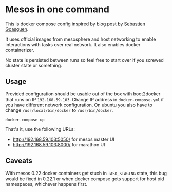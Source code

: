 # Mesos in one command

This is docker compose config inspired by [blog post by Sebastien Goasguen](http://sebgoa.blogspot.com/2015/03/1-command-to-mesos-with-docker-compose.html).

It uses official images from mesosphere and host networking to enable
interactions with tasks over real network. It also enables docker containerizer.

No state is persisted between runs so feel free to start over if you
screwed cluster state or something.

## Usage

Provided configuration should be usable out of the box with boot2docker
that runs on IP `192.168.59.103`. Change IP address in `docker-compose.yml`
if you have different network configuration. On ubuntu you also have to
change `/usr/local/bin/docker` to `/usr/bin/docker`.

```
docker-compose up
```

That's it, use the following URLs:

* http://192.168.59.103:5050/ for mesos master UI
* http://192.168.59.103:8000/ for marathon UI

## Caveats

With mesos 0.22 docker containers get stuch in `TASK_STAGING` state,
this bug would be fixed in 0.22.1 or when docker compose gets support
for host pid namespaces, whichever happens first.
